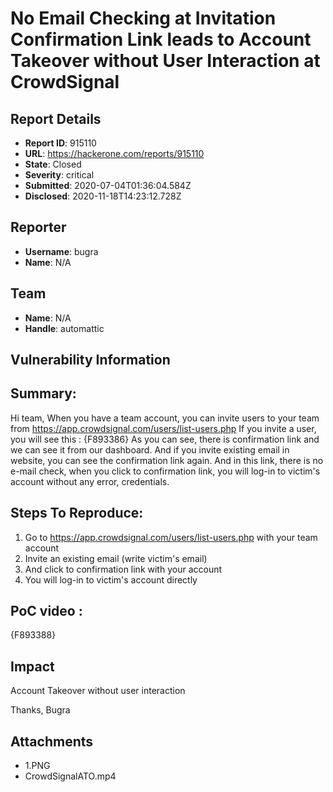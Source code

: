 # No Email Checking at Invitation Confirmation Link leads to Account Takeover without User Interaction at CrowdSignal

## Report Details
- **Report ID**: 915110
- **URL**: https://hackerone.com/reports/915110
- **State**: Closed
- **Severity**: critical
- **Submitted**: 2020-07-04T01:36:04.584Z
- **Disclosed**: 2020-11-18T14:23:12.728Z

## Reporter
- **Username**: bugra
- **Name**: N/A

## Team
- **Name**: N/A
- **Handle**: automattic

## Vulnerability Information
## Summary:
Hi team,
When you have a team account, you can invite users to your team from https://app.crowdsignal.com/users/list-users.php
If you invite a user, you will see this :
{F893386}
As you can see, there is confirmation link and we can see it from our dashboard.
And if you invite existing email in website, you can see the confirmation link again. And in this link, there is no e-mail check, when you click to confirmation link, you will log-in to victim's account without any error, credentials.

## Steps To Reproduce:

  1. Go to https://app.crowdsignal.com/users/list-users.php with your team account
  1. Invite an existing email (write victim's email)
  1. And click to confirmation link with your account
  1. You will log-in to victim's account directly

## PoC video :
{F893388}

## Impact

Account Takeover without user interaction

Thanks,
Bugra

## Attachments
- 1.PNG
- CrowdSignalATO.mp4
